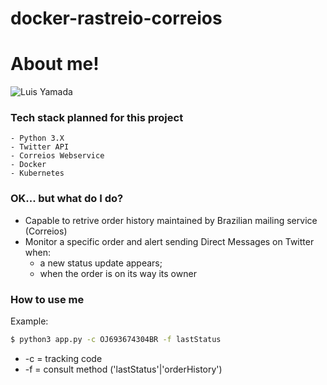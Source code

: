 # docker-rastreio-correios

# About me!

![Luis Yamada](https://lyamada-image-repo.s3.amazonaws.com/docker-rastreio-correios.png)

### Tech stack planned for this project
    - Python 3.X
    - Twitter API
    - Correios Webservice
    - Docker
    - Kubernetes
### OK... but what do I do?
  - Capable to retrive order history maintained by Brazilian mailing service (Correios)
  - Monitor a specific order and alert sending Direct Messages on Twitter when:
    - a new status update appears;
    - when the order is on its way its owner
### How to use me

Example:
```sh
$ python3 app.py -c OJ693674304BR -f lastStatus
```
- -c = tracking code
- -f = consult method ('lastStatus'|'orderHistory')